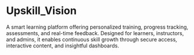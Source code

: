# Upskill_Vision
A smart learning platform offering personalized training, progress tracking, assessments, and real-time feedback. Designed for learners, instructors, and admins, it enables continuous skill growth through secure access, interactive content, and insightful dashboards.
